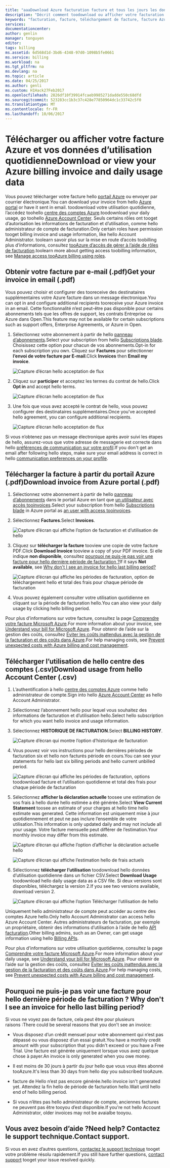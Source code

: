 ```yaml
---
title: "aaaDownload Azure facturation facture et tous les jours les données d’utilisation | Documents Microsoft"
description: "Décrit comment toodownload ou afficher votre facturation Azure facture et les données d’utilisation quotidienne."
keywords: "facturation, facture, téléchargement de facture, facture Azure, utilisation d’Azure"
services: 
documentationcenter: 
author: genlin
manager: tonguyen
editor: 
tags: billing
ms.assetid: 6d568d1d-3bd6-4348-97d0-1098b5fe0661
ms.service: billing
ms.workload: na
ms.tgt_pltfrm: na
ms.devlang: na
ms.topic: article
ms.date: 04/25/2017
ms.author: genli
ms.custom: H1Hack27Feb2017
ms.openlocfilehash: 2826df10f39914fcaeb9985271dadde550c68dfd
ms.sourcegitcommit: 523283cc1b3c37c428e77850964dc1c33742c5f0
ms.translationtype: MT
ms.contentlocale: fr-FR
ms.lasthandoff: 10/06/2017
---
```

# <a name="download-or-view-your-azure-billing-invoice-and-daily-usage-data"></a><span data-ttu-id="9614e-104">Télécharger ou afficher votre facture Azure et vos données d’utilisation quotidienne</span><span class="sxs-lookup"><span data-stu-id="9614e-104">Download or view your Azure billing invoice and daily usage data</span></span>
<span data-ttu-id="9614e-105">Vous pouvez télécharger votre facture hello [portail Azure](https://portal.azure.com/#blade/Microsoft_Azure_Billing/SubscriptionsBlade) ou envoyer par courrier électronique.</span><span class="sxs-lookup"><span data-stu-id="9614e-105">You can download your invoice from hello [Azure portal](https://portal.azure.com/#blade/Microsoft_Azure_Billing/SubscriptionsBlade) or have it sent in email.</span></span> <span data-ttu-id="9614e-106">toodownload votre utilisation quotidienne, l’accédez toohello [centre des comptes Azure](https://account.windowsazure.com).</span><span class="sxs-lookup"><span data-stu-id="9614e-106">toodownload your daily usage, go toohello [Azure Account Center](https://account.windowsazure.com).</span></span> <span data-ttu-id="9614e-107">Seuls certains rôles ont tooget d’autorisation les informations de facturation et d’utilisation, comme hello administrateur de compte de facturation.</span><span class="sxs-lookup"><span data-stu-id="9614e-107">Only certain roles have permission tooget billing invoice and usage information, like hello Account Administrator.</span></span> <span data-ttu-id="9614e-108">toolearn savoir plus sur la mise en route d’accès toobilling plus d’informations, consultez [tooAzure d’accès de gérer à l’aide de rôles de facturation](billing-manage-access.md).</span><span class="sxs-lookup"><span data-stu-id="9614e-108">toolearn more about getting access toobilling information, see [Manage access tooAzure billing using roles](billing-manage-access.md).</span></span>

## <a name="get-your-invoice-in-email-pdf"></a><span data-ttu-id="9614e-109">Obtenir votre facture par e-mail (.pdf)</span><span class="sxs-lookup"><span data-stu-id="9614e-109">Get your invoice in email (.pdf)</span></span>
<span data-ttu-id="9614e-110">Vous pouvez choisir et configurer des tooreceive des destinataires supplémentaires votre Azure facture dans un message électronique.</span><span class="sxs-lookup"><span data-stu-id="9614e-110">You can opt in and configure additional recipients tooreceive your Azure invoice in an email.</span></span> <span data-ttu-id="9614e-111">Cette fonctionnalité n’est peut-être pas disponible pour certains abonnements tels que les offres de support, les contrats Entreprise ou Azure dans Open.</span><span class="sxs-lookup"><span data-stu-id="9614e-111">This feature may not be available for certain subscriptions such as support offers, Enterprise Agreements, or Azure in Open.</span></span>

1. <span data-ttu-id="9614e-112">Sélectionnez votre abonnement à partir de hello [panneau d’abonnements](https://portal.azure.com/#blade/Microsoft_Azure_Billing/SubscriptionsBlade).</span><span class="sxs-lookup"><span data-stu-id="9614e-112">Select your subscription from hello [Subscriptions blade](https://portal.azure.com/#blade/Microsoft_Azure_Billing/SubscriptionsBlade).</span></span> <span data-ttu-id="9614e-113">Choisissez cette option pour chacun de vos abonnements.</span><span class="sxs-lookup"><span data-stu-id="9614e-113">Opt-in for each subscription you own.</span></span> <span data-ttu-id="9614e-114">Cliquez sur **Factures** pour sélectionner **l’envoi de votre facture par E-mail**.</span><span class="sxs-lookup"><span data-stu-id="9614e-114">Click **Invoices** then **Email my invoice**.</span></span> 

    ![Capture d’écran hello acceptation de flux](./media/billing-download-azure-invoice-daily-usage-date/InvoicesDeepLink.PNG)
    
2. <span data-ttu-id="9614e-116">Cliquez sur **participer** et acceptez les termes du contrat de hello.</span><span class="sxs-lookup"><span data-stu-id="9614e-116">Click **Opt in** and accept hello terms.</span></span>

    ![Capture d’écran hello acceptation de flux](./media/billing-download-azure-invoice-daily-usage-date/InvoiceArticleStep2.PNG)
 
3. <span data-ttu-id="9614e-118">Une fois que vous avez accepté le contrat de hello, vous pouvez configurer des destinataires supplémentaires.</span><span class="sxs-lookup"><span data-stu-id="9614e-118">Once you've accepted hello agreement, you can configure additional recipients.</span></span>

    ![Capture d’écran hello acceptation de flux](./media/billing-download-azure-invoice-daily-usage-date/InvoiceArticleStep3.PNG)
    
<span data-ttu-id="9614e-120">Si vous n’obtenez pas un message électronique après avoir suivi les étapes de hello, assurez-vous que votre adresse de messagerie est correcte dans hello [préférences de communication sur votre profil](https://account.windowsazure.com/profile).</span><span class="sxs-lookup"><span data-stu-id="9614e-120">If you don't get an email after following hello steps, make sure your email address is correct in hello [communication preferences on your profile](https://account.windowsazure.com/profile).</span></span>

## <a name="download-invoice-from-azure-portal-pdf"></a><span data-ttu-id="9614e-121">Télécharger la facture à partir du portail Azure (.pdf)</span><span class="sxs-lookup"><span data-stu-id="9614e-121">Download invoice from Azure portal (.pdf)</span></span>

1. <span data-ttu-id="9614e-122">Sélectionnez votre abonnement à partir de hello [panneau d’abonnements](https://portal.azure.com/#blade/Microsoft_Azure_Billing/SubscriptionsBlade) dans le portail Azure en tant que [un utilisateur avec accès tooinvoices](billing-manage-access.md).</span><span class="sxs-lookup"><span data-stu-id="9614e-122">Select your subscription from hello [Subscriptions blade](https://portal.azure.com/#blade/Microsoft_Azure_Billing/SubscriptionsBlade) in Azure portal as [an user with access tooinvoices](billing-manage-access.md).</span></span>

2. <span data-ttu-id="9614e-123">Sélectionnez **Factures**.</span><span class="sxs-lookup"><span data-stu-id="9614e-123">Select **Invoices**.</span></span> 

    ![Capture d’écran qui affiche l’option de facturation et d’utilisation de hello](./media/billing-download-azure-invoice-daily-usage-date/billingandusage.png) 

3. <span data-ttu-id="9614e-125">Cliquez sur **télécharger la facture** tooview une copie de votre facture PDF.</span><span class="sxs-lookup"><span data-stu-id="9614e-125">Click **Download Invoice** tooview a copy of your PDF invoice.</span></span> <span data-ttu-id="9614e-126">Si elle indique **non disponible**, consultez [pourquoi ne puis-je pas voir une facture pour hello dernière période de facturation ?](#noinvoice)</span><span class="sxs-lookup"><span data-stu-id="9614e-126">If it says **Not available**, see [Why don't I see an invoice for hello last billing period?](#noinvoice)</span></span>

    ![Capture d’écran qui affiche les périodes de facturation, option de téléchargement hello et total des frais pour chaque période de facturation](./media/billing-download-azure-invoice-daily-usage-date/billing4.png)

4. <span data-ttu-id="9614e-128">Vous pouvez également consulter votre utilisation quotidienne en cliquant sur la période de facturation hello.</span><span class="sxs-lookup"><span data-stu-id="9614e-128">You can also view your daily usage by clicking hello billing period.</span></span> 

<span data-ttu-id="9614e-129">Pour plus d’informations sur votre facture, consultez la page [Comprendre votre facture Microsoft Azure](billing-understand-your-bill.md).</span><span class="sxs-lookup"><span data-stu-id="9614e-129">For more information about your invoice, see [Understand your bill for Microsoft Azure](billing-understand-your-bill.md).</span></span> <span data-ttu-id="9614e-130">Pour obtenir de l’aide sur la gestion des coûts, consultez [Éviter les coûts inattendus avec la gestion de la facturation et des coûts dans Azure](billing-getting-started.md).</span><span class="sxs-lookup"><span data-stu-id="9614e-130">For help managing costs, see [Prevent unexpected costs with Azure billing and cost management](billing-getting-started.md).</span></span>

## <a name="download-usage-from-hello-account-center-csv"></a><span data-ttu-id="9614e-131">Télécharger l’utilisation de hello centre des comptes (.csv)</span><span class="sxs-lookup"><span data-stu-id="9614e-131">Download usage from hello Account Center (.csv)</span></span>

1. <span data-ttu-id="9614e-132">L’authentification à hello [centre des comptes Azure](https://account.windowsazure.com/subscriptions) comme hello administrateur de compte.</span><span class="sxs-lookup"><span data-stu-id="9614e-132">Sign into hello [Azure Account Center](https://account.windowsazure.com/subscriptions) as hello Account Administrator.</span></span>

2. <span data-ttu-id="9614e-133">Sélectionnez l’abonnement hello pour lequel vous souhaitez des informations de facturation et d’utilisation hello.</span><span class="sxs-lookup"><span data-stu-id="9614e-133">Select hello subscription for which you want hello invoice and usage information.</span></span>

3. <span data-ttu-id="9614e-134">Sélectionnez **HISTORIQUE DE FACTURATION**.</span><span class="sxs-lookup"><span data-stu-id="9614e-134">Select **BILLING HISTORY**.</span></span> 

    ![Capture d’écran qui montre l’option d’historique de facturation](./media/billing-download-azure-invoice-daily-usage-date/Billinghisotry.png)

4. <span data-ttu-id="9614e-136">Vous pouvez voir vos instructions pour hello dernières périodes de facturation six et hello non facturés période en cours.</span><span class="sxs-lookup"><span data-stu-id="9614e-136">You can see your statements for hello last six billing periods and hello current unbilled period.</span></span> 

    ![Capture d’écran qui affiche les périodes de facturation, options toodownload facture et l’utilisation quotidienne et total des frais pour chaque période de facturation](./media/billing-download-azure-invoice-daily-usage-date/billingSum.png)

5. <span data-ttu-id="9614e-138">Sélectionnez **afficher la déclaration actuelle** toosee une estimation de vos frais à hello durée hello estimée a été générée.</span><span class="sxs-lookup"><span data-stu-id="9614e-138">Select **View Current Statement** toosee an estimate of your charges at hello time hello estimate was generated.</span></span> <span data-ttu-id="9614e-139">Cette information est uniquement mise à jour quotidiennement et peut ne pas inclure l’ensemble de votre utilisation.</span><span class="sxs-lookup"><span data-stu-id="9614e-139">This information is only updated daily and may not include all your usage.</span></span> <span data-ttu-id="9614e-140">Votre facture mensuelle peut différer de l’estimation.</span><span class="sxs-lookup"><span data-stu-id="9614e-140">Your monthly invoice may differ from this estimate.</span></span>

    ![Capture d’écran qui affiche l’option d’afficher la déclaration actuelle hello](./media/billing-download-azure-invoice-daily-usage-date/billingSum2.png)

    ![Capture d’écran qui affiche l’estimation hello de frais actuels](./media/billing-download-azure-invoice-daily-usage-date/billingSum3.png)

6. <span data-ttu-id="9614e-143">Sélectionnez **télécharger l’utilisation** toodownload hello données d’utilisation quotidienne dans un fichier CSV.</span><span class="sxs-lookup"><span data-stu-id="9614e-143">Select **Download Usage** toodownload hello daily usage data as a CSV file.</span></span> <span data-ttu-id="9614e-144">Si deux versions sont disponibles, téléchargez la version 2.</span><span class="sxs-lookup"><span data-stu-id="9614e-144">If you see two versions available, download version 2.</span></span>

    ![Capture d’écran qui affiche l’option Télécharger l’utilisation de hello](./media/billing-download-azure-invoice-daily-usage-date/DLusage.png)

<span data-ttu-id="9614e-146">Uniquement hello administrateur de compte peut accéder au centre des comptes Azure hello.</span><span class="sxs-lookup"><span data-stu-id="9614e-146">Only hello Account Administrator can access hello Azure Account Center.</span></span> <span data-ttu-id="9614e-147">Autres administrateurs de facturation, par exemple un propriétaire, obtenir des informations d’utilisation à l’aide de hello [API facturation](billing-usage-rate-card-overview.md).</span><span class="sxs-lookup"><span data-stu-id="9614e-147">Other billing admins, such as an Owner, can get usage information using hello [Billing APIs](billing-usage-rate-card-overview.md).</span></span>

<span data-ttu-id="9614e-148">Pour plus d’informations sur votre utilisation quotidienne, consultez la page [Comprendre votre facture Microsoft Azure](billing-understand-your-bill.md).</span><span class="sxs-lookup"><span data-stu-id="9614e-148">For more information about your daily usage, see [Understand your bill for Microsoft Azure](billing-understand-your-bill.md).</span></span> <span data-ttu-id="9614e-149">Pour obtenir de l’aide sur la gestion des coûts, consultez [Éviter les coûts inattendus avec la gestion de la facturation et des coûts dans Azure](billing-getting-started.md).</span><span class="sxs-lookup"><span data-stu-id="9614e-149">For help managing costs, see [Prevent unexpected costs with Azure billing and cost management](billing-getting-started.md).</span></span>

## <span data-ttu-id="9614e-150"><a name="noinvoice"></a>Pourquoi ne puis-je pas voir une facture pour hello dernière période de facturation ?</span><span class="sxs-lookup"><span data-stu-id="9614e-150"><a name="noinvoice"></a> Why don't I see an invoice for hello last billing period?</span></span>

<span data-ttu-id="9614e-151">Si vous ne voyez pas de facture, cela peut être pour plusieurs raisons :</span><span class="sxs-lookup"><span data-stu-id="9614e-151">There could be several reasons that you don't see an invoice:</span></span>

- <span data-ttu-id="9614e-152">Vous disposez d’un crédit mensuel pour votre abonnement qui n’est pas dépassé ou vous disposez d’un essai gratuit.</span><span class="sxs-lookup"><span data-stu-id="9614e-152">You have a monthly credit amount with your subscription that you didn't exceed or you have a Free Trial.</span></span> <span data-ttu-id="9614e-153">Une facture est générée uniquement lorsque vous avez quelque chose à payer.</span><span class="sxs-lookup"><span data-stu-id="9614e-153">An invoice is only generated when you owe money.</span></span>

- <span data-ttu-id="9614e-154">Il est moins de 30 jours à partir du jour hello que vous vous êtes abonné tooAzure.</span><span class="sxs-lookup"><span data-stu-id="9614e-154">It's less than 30 days from hello day you subscribed tooAzure.</span></span>

- <span data-ttu-id="9614e-155">facture de Hello n’est pas encore générée.</span><span class="sxs-lookup"><span data-stu-id="9614e-155">hello invoice isn't generated yet.</span></span> <span data-ttu-id="9614e-156">Attendez la fin hello de période de facturation hello.</span><span class="sxs-lookup"><span data-stu-id="9614e-156">Wait until hello end of hello billing period.</span></span>

- <span data-ttu-id="9614e-157">Si vous n’êtes pas hello administrateur de compte, anciennes factures ne peuvent pas être tooyou d’est disponible.</span><span class="sxs-lookup"><span data-stu-id="9614e-157">If you're not hello Account Administrator, older invoices may not be avaialbe tooyou.</span></span>

## <a name="need-help-contact-support"></a><span data-ttu-id="9614e-158">Vous avez besoin d’aide ?</span><span class="sxs-lookup"><span data-stu-id="9614e-158">Need help?</span></span> <span data-ttu-id="9614e-159">Contactez le support technique.</span><span class="sxs-lookup"><span data-stu-id="9614e-159">Contact support.</span></span>
<span data-ttu-id="9614e-160">Si vous en avez d’autres questions, [contactez le support technique](https://portal.azure.com/?#blade/Microsoft_Azure_Support/HelpAndSupportBlade) tooget votre problème résolu rapidement.</span><span class="sxs-lookup"><span data-stu-id="9614e-160">If you still have further questions, [contact support](https://portal.azure.com/?#blade/Microsoft_Azure_Support/HelpAndSupportBlade) tooget your issue resolved quickly.</span></span>

